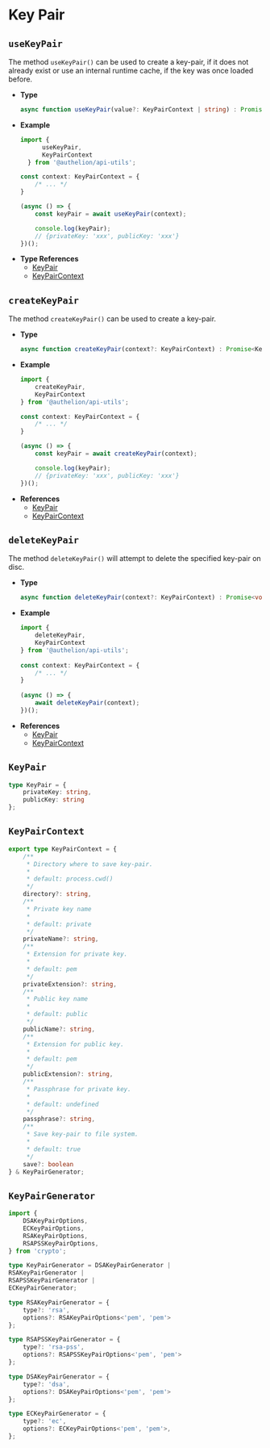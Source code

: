 # Key Pair

## `useKeyPair`

The method `useKeyPair()` can be used to create a key-pair, if it does not already exist or
use an internal runtime cache, if the key was once loaded before.

- **Type**
    ```ts
    async function useKeyPair(value?: KeyPairContext | string) : Promise<KeyPair>;
    ```
- **Example**
    ```typescript
    import {
          useKeyPair,
          KeyPairContext 
      } from '@authelion/api-utils';
    
    const context: KeyPairContext = {
        /* ... */
    }
    
    (async () => {
        const keyPair = await useKeyPair(context);
    
        console.log(keyPair);
        // {privateKey: 'xxx', publicKey: 'xxx'}
    })();
    ```
- **Type References**
    - [KeyPair](#keypair)
    - [KeyPairContext](#keypaircontext)

## `createKeyPair`

The method `createKeyPair()` can be used to create a key-pair.

- **Type**
    ```ts
    async function createKeyPair(context?: KeyPairContext) : Promise<KeyPair>;
    ```
- **Example**
    ```typescript
    import {
        createKeyPair,
        KeyPairContext 
    } from '@authelion/api-utils';
    
    const context: KeyPairContext = {
        /* ... */
    }
    
    (async () => {
        const keyPair = await createKeyPair(context);
    
        console.log(keyPair);
        // {privateKey: 'xxx', publicKey: 'xxx'}
    })();
    ```
- **References**
    - [KeyPair](#keypair)
    - [KeyPairContext](#keypaircontext)

## `deleteKeyPair`

The method `deleteKeyPair()` will attempt to delete the specified key-pair on disc.

- **Type**
    ```ts
    async function deleteKeyPair(context?: KeyPairContext) : Promise<void>;
    ```
- **Example**
    ```typescript
    import {
        deleteKeyPair,
        KeyPairContext 
    } from '@authelion/api-utils';
      
    const context: KeyPairContext = {
        /* ... */
    }
      
    (async () => {
        await deleteKeyPair(context);
    })();
    ```
- **References**
    - [KeyPair](#keypair)
    - [KeyPairContext](#keypaircontext)

## `KeyPair`

```typescript
type KeyPair = {
    privateKey: string,
    publicKey: string
};
```

## `KeyPairContext`
```typescript
export type KeyPairContext = {
    /**
     * Directory where to save key-pair.
     *
     * default: process.cwd()
     */
    directory?: string,
    /**
     * Private key name
     *
     * default: private
     */
    privateName?: string,
    /**
     * Extension for private key.
     *
     * default: pem
     */
    privateExtension?: string,
    /**
     * Public key name
     *
     * default: public
     */
    publicName?: string,
    /**
     * Extension for public key.
     *
     * default: pem
     */
    publicExtension?: string,
    /**
     * Passphrase for private key.
     *
     * default: undefined
     */
    passphrase?: string,
    /**
     * Save key-pair to file system.
     *
     * default: true
     */
    save?: boolean
} & KeyPairGenerator;
```

## `KeyPairGenerator`

```typescript
import {
    DSAKeyPairOptions,
    ECKeyPairOptions,
    RSAKeyPairOptions,
    RSAPSSKeyPairOptions,
} from 'crypto';

type KeyPairGenerator = DSAKeyPairGenerator |
RSAKeyPairGenerator |
RSAPSSKeyPairGenerator |
ECKeyPairGenerator;

type RSAKeyPairGenerator = {
    type?: 'rsa',
    options?: RSAKeyPairOptions<'pem', 'pem'>
};

type RSAPSSKeyPairGenerator = {
    type?: 'rsa-pss',
    options?: RSAPSSKeyPairOptions<'pem', 'pem'>
};

type DSAKeyPairGenerator = {
    type?: 'dsa',
    options?: DSAKeyPairOptions<'pem', 'pem'>
};

type ECKeyPairGenerator = {
    type?: 'ec',
    options?: ECKeyPairOptions<'pem', 'pem'>,
};
```
